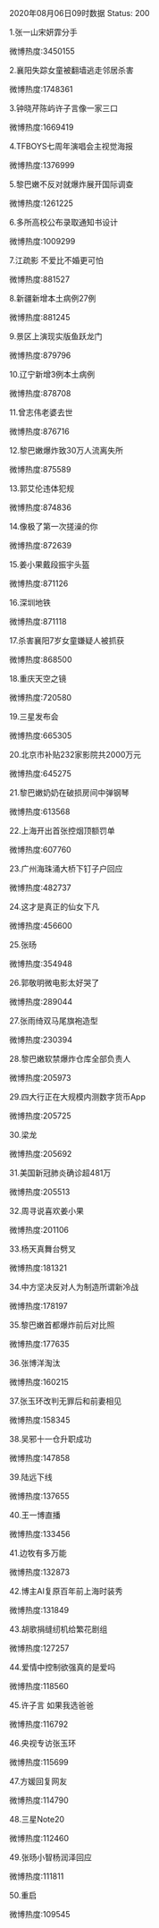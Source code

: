 2020年08月06日09时数据
Status: 200

1.张一山宋妍霏分手

微博热度:3450155

2.襄阳失踪女童被翻墙逃走邻居杀害

微博热度:1748361

3.钟晓芹陈屿许子言像一家三口

微博热度:1669419

4.TFBOYS七周年演唱会主视觉海报

微博热度:1376999

5.黎巴嫩不反对就爆炸展开国际调查

微博热度:1261225

6.多所高校公布录取通知书设计

微博热度:1009299

7.江疏影 不爱比不婚更可怕

微博热度:881527

8.新疆新增本土病例27例

微博热度:881245

9.景区上演现实版鱼跃龙门

微博热度:879796

10.辽宁新增3例本土病例

微博热度:878708

11.曾志伟老婆去世

微博热度:876716

12.黎巴嫩爆炸致30万人流离失所

微博热度:875589

13.郭艾伦违体犯规

微博热度:874836

14.像极了第一次搓澡的你

微博热度:872639

15.姜小果戴段振宇头盔

微博热度:871126

16.深圳地铁

微博热度:871118

17.杀害襄阳7岁女童嫌疑人被抓获

微博热度:868500

18.重庆天空之镜

微博热度:720580

19.三星发布会

微博热度:665305

20.北京市补贴232家影院共2000万元

微博热度:645275

21.黎巴嫩奶奶在破损房间中弹钢琴

微博热度:613568

22.上海开出首张控烟顶额罚单

微博热度:607760

23.广州海珠涌大桥下钉子户回应

微博热度:482737

24.这才是真正的仙女下凡

微博热度:456600

25.张旸

微博热度:354948

26.郭敬明微电影太好哭了

微博热度:289044

27.张雨绮双马尾旗袍造型

微博热度:230394

28.黎巴嫩软禁爆炸仓库全部负责人

微博热度:205973

29.四大行正在大规模内测数字货币App

微博热度:205725

30.梁龙

微博热度:205692

31.美国新冠肺炎确诊超481万

微博热度:205513

32.周寻说喜欢姜小果

微博热度:201106

33.杨天真舞台劈叉

微博热度:181321

34.中方坚决反对人为制造所谓新冷战

微博热度:178197

35.黎巴嫩首都爆炸前后对比照

微博热度:177635

36.张博洋淘汰

微博热度:160215

37.张玉环改判无罪后和前妻相见

微博热度:158345

38.吴邪十一仓升职成功

微博热度:147858

39.陆远下线

微博热度:137655

40.王一博直播

微博热度:133456

41.边牧有多万能

微博热度:132873

42.博主AI复原百年前上海时装秀

微博热度:131849

43.胡歌捐缝纫机给繁花剧组

微博热度:127257

44.爱情中控制欲强真的是爱吗

微博热度:118560

45.许子言 如果我选爸爸

微博热度:116792

46.央视专访张玉环

微博热度:115699

47.方媛回复网友

微博热度:114790

48.三星Note20

微博热度:112460

49.张旸小智杨润泽回应

微博热度:111811

50.重启

微博热度:109545

